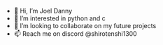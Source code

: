 - 👋 Hi, I’m Joel Danny
- 👀 I’m interested in python and c
- 💞️ I’m looking to collaborate on my future projects
- 📫 Reach me on discord @shirotenshi1300

<!---
thejoeldanny/thejoeldanny is a ✨ special ✨ repository because its `README.md` (this file) appears on your GitHub profile.
You can click the Preview link to take a look at your changes.
--->
